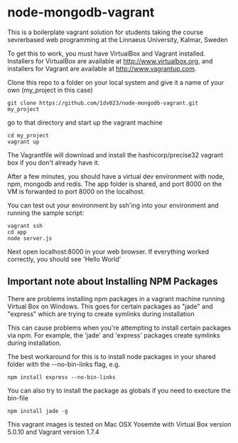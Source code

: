 # node-mongodb-vagrant
This is a boilerplate vagrant solution for students taking the course sevrerbased web programming at the Linnaeus University, Kalmar, Sweden

To get this to work, you must have VirtualBox and Vagrant installed. Installers for VirtualBox are available at http://www.virtualbox.org, and installers for
Vagrant are available at http://www.vagrantup.com.

Clone this repo to a folder on your local system and give it a name of your own (my_project in this case)

    git clone https://github.com/1dv023/node-mongodb-vagrant.git my_project

go to that directory and start up the vagrant machine

    cd my_project
    vagrant up

The Vagrantfile will download and install the hashicorp/precise32 vagrant box if you don't
already have it.

After a few minutes, you should have a virtual dev environment with node, npm, mongodb and redis.
The app folder is shared, and port 8000 on the VM is forwarded to port 8000 on the localhost. 

You can test out your environment by ssh'ing into your environment and running the sample script:

    vagrant ssh
    cd app
    node server.js

Next open localhost:8000 in your web browser. If everything worked correctly, you should see
'Hello World'

## Important note about Installing NPM Packages

There are problems installing npm packages in a vagrant machine running Virtual Box on Windows. This goes for certain packages as "jade" and "express" which are trying to create symlinks during installation

This can cause problems when you're attempting to install certain packages via npm. For
example, the 'jade' and 'express' packages create symlinks during installation.

The best workaround for this is to install node packages in your shared folder with the 
--no-bin-links flag, e.g.

    npm install express --no-bin-links

You can also try to install the package as globals if you need to execture the bin-file

    npm install jade -g

This vagrant images is tested on Mac OSX Yosemite with Virtual Box version 5.0.10 and Vagrant version 1.7.4




